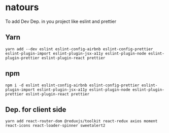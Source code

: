 # natours


 To add Dev Dep. in you project like eslint and prettier 


## Yarn
```
yarn add --dev eslint eslint-config-airbnb eslint-config-prettier eslint-plugin-import eslint-plugin-jsx-a11y eslint-plugin-node eslint-plugin-prettier eslint-plugin-react prettier
```

## npm
```
npm i -d eslint eslint-config-airbnb eslint-config-prettier eslint-plugin-import eslint-plugin-jsx-a11y eslint-plugin-node eslint-plugin-prettier eslint-plugin-react prettier
```

## Dep. for client side 

```
yarn add react-router-dom @reduxjs/toolkit react-redux axios moment react-icons react-loader-spinner sweetalert2
```
